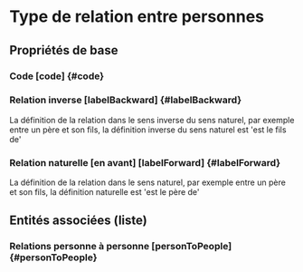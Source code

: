 # Type de relation entre personnes
<!--- THIS FILE IS GENERATED PLEASE DO NOT EDIT IT DIRECTLY --->



## Propriétés de base

### Code [code] {#code}
        

### Relation inverse [labelBackward] {#labelBackward}
        
La définition de la relation dans le sens inverse du sens naturel, par exemple entre un père et son fils, la définition inverse du sens naturel est 'est le fils de'
### Relation naturelle [en avant] [labelForward] {#labelForward}
        
La définition de la relation dans le sens naturel, par exemple entre un père et son fils, la définition naturelle est 'est le père de'



## Entités associées (liste)

### Relations personne à personne [personToPeople] {#personToPeople}
        




